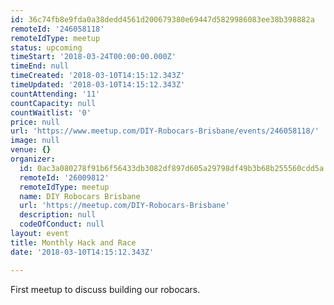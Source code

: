 ```yaml
---
id: 36c74fb8e9fda0a38dedd4561d200679380e69447d5829986083ee38b398882a
remoteId: '246058118'
remoteIdType: meetup
status: upcoming
timeStart: '2018-03-24T00:00:00.000Z'
timeEnd: null
timeCreated: '2018-03-10T14:15:12.343Z'
timeUpdated: '2018-03-10T14:15:12.343Z'
countAttending: '11'
countCapacity: null
countWaitlist: '0'
price: null
url: 'https://www.meetup.com/DIY-Robocars-Brisbane/events/246058118/'
image: null
venue: {}
organizer:
  id: 0ac3a080278f91b6f56433db3082df897d605a29798df49b3b68b255560cdd5a
  remoteId: '26009812'
  remoteIdType: meetup
  name: DIY Robocars Brisbane
  url: 'https://meetup.com/DIY-Robocars-Brisbane'
  description: null
  codeOfConduct: null
layout: event
title: Monthly Hack and Race
date: '2018-03-10T14:15:12.343Z'

---
```

<p>First meetup to discuss building our robocars.</p>
